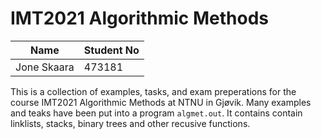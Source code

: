 # IMT2021 Algorithmic Methods

| Name        | Student No |
| ----------- | ---------- | 
| Jone Skaara | 473181     |

This is a collection of examples, tasks, and exam preperations for the course IMT2021 Algorithmic Methods at NTNU in Gjøvik.
Many examples and teaks have been put into a program ```algmet.out```. It contains contain linklists, stacks, binary trees and other recusive functions.
